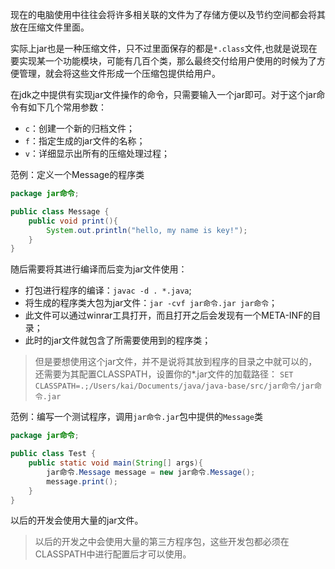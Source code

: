 现在的电脑使用中往往会将许多相关联的文件为了存储方便以及节约空间都会将其放在压缩文件里面。

实际上jar也是一种压缩文件，只不过里面保存的都是`*.class`文件,也就是说现在要实现某一个功能模块，可能有几百个类，那么最终交付给用户使用的时候为了方便管理，就会将这些文件形成一个压缩包提供给用户。

在jdk之中提供有实现jar文件操作的命令，只需要输入一个jar即可。对于这个jar命令有如下几个常用参数：

- `c`：创建一个新的归档文件；
- `f`：指定生成的jar文件的名称；
- `v`：详细显示出所有的压缩处理过程；
 
范例：定义一个Message的程序类

```java
package jar命令;

public class Message {
    public void print(){
        System.out.println("hello, my name is key!");
    }
}
```

随后需要将其进行编译而后变为jar文件使用：
- 打包进行程序的编译：`javac -d . *.java`;
- 将生成的程序类大包为jar文件：`jar -cvf jar命令.jar jar命令`；
- 此文件可以通过winrar工具打开，而且打开之后会发现有一个META-INF的目录；
- 此时的jar文件就包含了所需要使用到的程序类；

> 但是要想使用这个jar文件，并不是说将其放到程序的目录之中就可以的，还需要为其配置CLASSPATH，设置你的*.jar文件的加载路径：
> `SET CLASSPATH=.;/Users/kai/Documents/java/java-base/src/jar命令/jar命令.jar`

范例：编写一个测试程序，调用`jar命令.jar`包中提供的`Message`类

```java
package jar命令;

public class Test {
    public static void main(String[] args){
        jar命令.Message message = new jar命令.Message();
        message.print();
    }
}

```

以后的开发会使用大量的jar文件。

> 以后的开发之中会使用大量的第三方程序包，这些开发包都必须在CLASSPATH中进行配置后才可以使用。